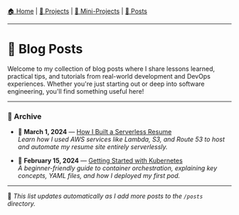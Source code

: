 ###

[🏠 Home](./index.md) | 
[🧩 Projects](./projects.md) | 
[🧪 Mini-Projects](./mini-projects.md) | 
[📰 Posts](./posts.md)

---

# 📝 Blog Posts  

Welcome to my collection of blog posts where I share lessons learned, practical tips, and tutorials from real-world development and DevOps experiences. Whether you're just starting out or deep into software engineering, you'll find something useful here!

---

### 📅 Archive

- 📌 **March 1, 2024** — [How I Built a Serverless Resume](./posts/2024-01-01-post1.md)  
  *Learn how I used AWS services like Lambda, S3, and Route 53 to host and automate my resume site entirely serverlessly.*

- 📌 **February 15, 2024** — [Getting Started with Kubernetes](./posts/2024-02-01-post2.md)  
  *A beginner-friendly guide to container orchestration, explaining key concepts, YAML files, and how I deployed my first pod.*

---

🔄 *This list updates automatically as I add more posts to the `/posts` directory.*